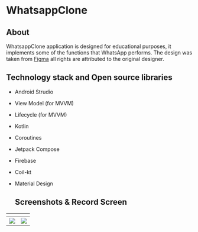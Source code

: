 # WhatsappClone
## About
WhatsappClone application is designed for educational purposes, it implements some of the functions that WhatsApp performs. The design was taken from [Figma](https://www.figma.com/community/file/930303415274519527/whatsapp-redesign-present) all rights are attributed to the original designer.

## Technology stack and Open source libraries 
- Android Strudio
- View Model (for MVVM)
- Lifecycle (for MVVM)
- Kotlin
- Coroutines
- Jetpack Compose
- Firebase
- Coil-kt
- Material Design

  ## Screenshots & Record Screen
| <!-- -->      | <!-- -->        |
|:-------------:|:---------------:|
|![](https://github.com/FelipeNSG/MyMovieApp/assets/150075421/8ab41d98-389c-44bc-9e9d-702846ac0a8a)|![](https://github.com/FelipeNSG/MyMovieApp/assets/150075421/9c5af7e5-8702-4545-bb05-7f63989afb45)|

